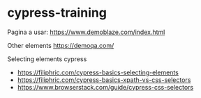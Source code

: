 # cypress-training

Pagina a usar: https://www.demoblaze.com/index.html

Other elements
https://demoqa.com/

Selecting elements cypress
- https://filiphric.com/cypress-basics-selecting-elements
- https://filiphric.com/cypress-basics-xpath-vs-css-selectors
- https://www.browserstack.com/guide/cypress-css-selectors